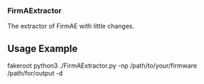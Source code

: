 ### FirmAExtractor
The extractor of FirmAE with little changes.

## Usage Example
fakeroot python3 ./FirmAExtractor.py -np /path/to/your/firmware /path/for/output -d
